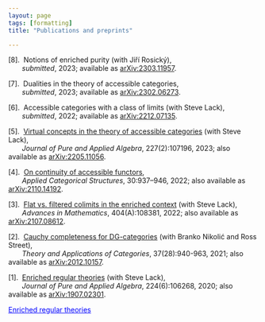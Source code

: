 ```yaml
---
layout: page
tags: [formatting]
title: "Publications and preprints"

---
```

[8].  Notions of enriched purity (with Jiří Rosický), <br>
       *submitted*, 2023; available as [arXiv:2303.11957](https://arxiv.org/abs/2303.11957).

[7].  Dualities in the theory of accessible categories, <br>
       *submitted*, 2023; available as [arXiv:2302.06273](https://arxiv.org/abs/2302.06273).

[6].  Accessible categories with a class of limits (with Steve Lack), <br>
       *submitted*, 2022; available as [arXiv:2212.07135](https://arxiv.org/abs/2212.07135).

[5].  [Virtual concepts in the theory of accessible categories](https://doi.org/10.1016/j.jpaa.2022.107196) (with Steve Lack), <br>
       *Journal of Pure and Applied Algebra*, 227(2):107196, 2023; also available as [arXiv:2205.11056](https://arxiv.org/abs/2205.11056).

[4].  [On continuity of accessible functors](https://doi.org/10.1007/s10485-022-09677-x), <br>
       *Applied Categorical Structures*, 30:937–946, 2022; also available as [arXiv:2110.14192](https://arxiv.org/abs/2110.14192).

[3].  [Flat vs. filtered colimits in the enriched context](https://doi.org/10.1016/j.aim.2022.108381) (with Steve Lack), <br>
       *Advances in Mathematics*, 404(A):108381, 2022; also available as [arXiv:2107.08612](https://arxiv.org/abs/2107.08612).

[2].  [Cauchy completeness for DG-categories](http://www.tac.mta.ca/tac/volumes/37/28/37-28abs.html) (with Branko Nikolić and Ross Street), <br>
       *Theory and Applications of Categories*, 37(28):940-963, 2021; also available as [arXiv:2012.10157](https://arxiv.org/abs/2012.10157). 

[1].  [Enriched regular theories](https://doi.org/10.1016/j.jpaa.2019.106268) (with Steve Lack), <br>
       *Journal of Pure and Applied Algebra*, 224(6):106268, 2020; also available as [arXiv:1907.02301](https://arxiv.org/abs/1907.02301). 

<a href="https://doi.org/10.1016/j.jpaa.2019.106268" style="color:blue">Enriched regular theories</a>

